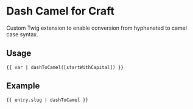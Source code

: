 # Dash Camel for Craft

Custom Twig extension to enable conversion from hyphenated to camel case syntax.

## Usage

`{{ var | dashToCamel([startWithCapital]) }}`

## Example

`{{ entry.slug | dashToCamel }}`